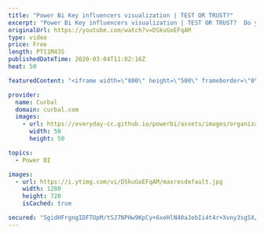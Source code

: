 ```yaml
---
title: "Power Bi Key influencers visualization | TEST OR TRUST?"
excerpt: "Power Bi Key influencers visualization | TEST OR TRUST?  Do you know how the key influencer visual works behind the scenes? What do you do with the results, you test or trust? Here are my thoughts on the topic and dont miss the SCI analogy at the end!!  Back at you, do you trust or test?  Tutorial on"
originalUrl: https://youtube.com/watch?v=DSkuGoEFqAM
type: video
price: Free
length: PT11M43S
publishedDateTime: 2020-03-04T11:02:16Z
heat: 50

featuredContent: "<iframe width=\"800\" height=\"500\" frameborder=\"0\" src=\"https://www.youtube.com/embed/DSkuGoEFqAM\" allow=\"accelerometer; autoplay; encrypted-media; gyroscope; picture-in-picture\" allowfullscreen></iframe>"

provider:
  name: Curbal
  domain: curbal.com
  images:
    - url: https://everyday-cc.github.io/powerbi/assets/images/organizations/curbal.com-50x50.jpg
      width: 50
      height: 50

topics:
  - Power BI

images:
  - url: https://i.ytimg.com/vi/DSkuGoEFqAM/maxresdefault.jpg
    width: 1280
    height: 720
    isCached: true

secured: "5gidHFrgngIDFTOpM/tSJ7NPHw9KpCy+6xeHlN40aJebIi4t4r+Xvny3sg5X/S4d6YoKwgfvuIXPBkmPmxM+qeNy0ErG/BU+FPc5KvIzYzf6t31CjX31RpYb5uJEcz2sgQQDbwN3Z1kZhjcBCmoBGkBx458pU5Gz95QoGQw7+TScViHo82axhlvU1Hgi8aLeM1bv2eWJ4AG4a58rserKfZpwp/QCiVHR7MNPIivTftjmJqdkCmpAp05aJst5z4mWjVWpwiSCrLm1pn3xs8MctxBDpzzFZ6yRSydZZja+vW7vYzoxGmKUYkoY0CrY2sxh/jLb5du+/iCVnhNCSs4FAwjeNsWa+Y8UQR7zPEhj8Lww8X4iD00skWhPWG/lPZCh3mX+zvl303z3vkuDV4xAoBsR8kmEj0qYmJ0gLXMLxYI=;CfCxj2jcdPZBEF2FlSgR8A=="
---
```



